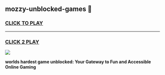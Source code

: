 
## mozzy-unblocked-games 👋
<h3>
<a href="https://premium.freeplayer.one?title=mozzy-unblocked-games&ref=14F">CLICK TO PLAY</a></h3>
<hr>

<h3>
<a href="https://premium.freeplayer.one?title=mozzy-unblocked-games&ref=14F">CLICK 2 PLAY</a>
  
</h3>

<a href="https://premium.freeplayer.one?title=mozzy-unblocked-games&ref=12F/"><img src="https://clearcache.store/games.png"></a>


**worlds hardest game unblocked: Your Gateway to Fun and Accessible Online Gaming**
